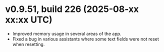 # v0.9.51, build 226 (2025-08-xx xx:xx UTC)
- Improved memory usage in several areas of the app.
- Fixed a bug in various assistants where some text fields were not reset when resetting.
